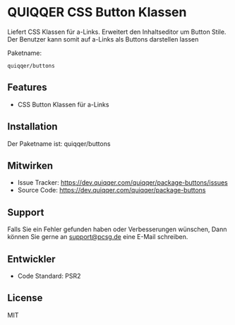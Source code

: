 
QUIQQER CSS Button Klassen
========

Liefert CSS Klassen für a-Links. Erweitert den Inhaltseditor um Button Stile.
Der Benutzer kann somit auf a-Links als Buttons darstellen lassen 

Paketname:

    quiqqer/buttons


Features
--------

- CSS Button Klassen für a-Links


Installation
------------

Der Paketname ist: quiqqer/buttons


Mitwirken
----------

- Issue Tracker: https://dev.quiqqer.com/quiqqer/package-buttons/issues
- Source Code: https://dev.quiqqer.com/quiqqer/package-buttons


Support
-------

Falls Sie ein Fehler gefunden haben oder Verbesserungen wünschen,
Dann können Sie gerne an support@pcsg.de eine E-Mail schreiben.


Entwickler
-------

- Code Standard: PSR2


License
-------

MIT
